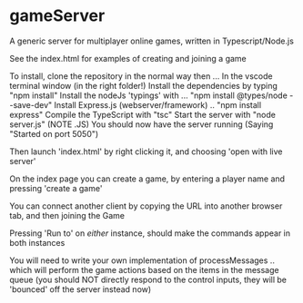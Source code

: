 # gameServer
A generic server for multiplayer online games, written in Typescript/Node.js

See the index.html for examples of creating and joining a game

To install, clone the repository in the normal way then ...
In the vscode terminal window (in the right folder!)
Install the dependencies by typing "npm install" 
Install the nodeJs 'typings' with ... "npm install @types/node --save-dev"
Install Express.js (webserver/framework) .. "npm install express"
Compile the TypeScript with "tsc"
Start the server with "node server.js"  (NOTE .JS)
You should now have the server running (Saying "Started on port 5050")

Then launch 'index.html' by right clicking it, and choosing 'open with live server'

On the index page you can create a game, by entering a player name and pressing 'create a game'

You can connect another client by copying the URL into another browser tab, and then joining the Game

Pressing 'Run to' on *either* instance, should make the commands appear in both instances

You will need to write your own implementation of processMessages .. which will perform the game actions based on the items in the message queue (you should NOT directly respond to the control inputs, they will be 'bounced' off the server instead now)

